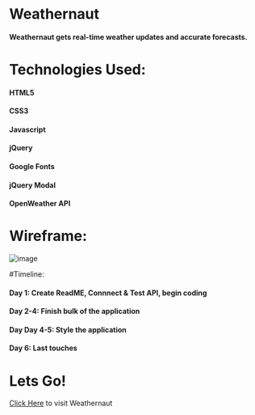# Weathernaut
#### Weathernaut gets real-time weather updates and accurate forecasts.

# Technologies Used:
#### HTML5
#### CSS3
#### Javascript
#### jQuery
#### Google Fonts
#### jQuery Modal
#### OpenWeather API

# Wireframe:
![image](https://github.com/Harp27/Weathernaut/assets/122412394/21ad870f-7c7d-4b4c-bea0-94daee7d8edf)

#Timeline:

#### Day 1: Create ReadME, Connnect & Test API, begin coding
#### Day 2-4: Finish bulk of the application
#### Day Day 4-5: Style the application
#### Day 6: Last touches

# Lets Go!

[Click Here](https://weathernaut-zp45.onrender.com/) to visit Weathernaut


